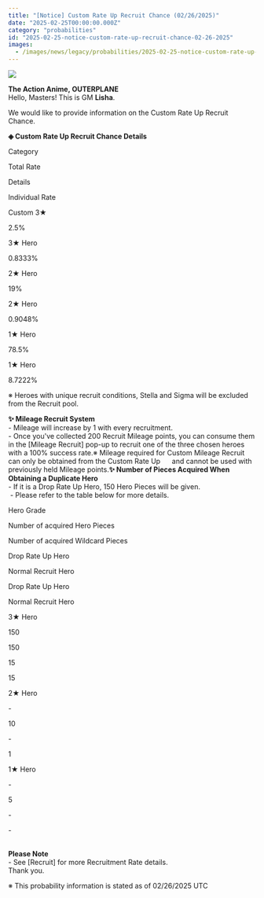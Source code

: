 ```yaml
---
title: "[Notice] Custom Rate Up Recruit Chance (02/26/2025)"
date: "2025-02-25T00:00:00.000Z"
category: "probabilities"
id: "2025-02-25-notice-custom-rate-up-recruit-chance-02-26-2025"
images:
  - /images/news/legacy/probabilities/2025-02-25-notice-custom-rate-up-recruit-chance-02-26-2025/a907d02e470241bb8ddf35e2df3246d6.webp
---
```


![](/images/news/legacy/probabilities/2025-02-25-notice-custom-rate-up-recruit-chance-02-26-2025/a907d02e470241bb8ddf35e2df3246d6.webp)  

**The Action Anime, OUTERPLANE**  
Hello, Masters! This is GM **Lisha**.  
  
We would like to provide information on the Custom Rate Up Recruit Chance.

**◈ Custom Rate Up Recruit Chance Details**

Category  

Total Rate  

Details  

Individual Rate  

Custom 3★  

2.5%  

3★ Hero  

0.8333%

2★ Hero  

19%

2★ Hero  

0.9048%

1★ Hero  

78.5%

1★ Hero  

8.7222%

※ Heroes with unique recruit conditions, Stella and Sigma will be excluded from the Recruit pool.  
  
**✨ Mileage Recruit System**   
\- Mileage will increase by 1 with every recruitment.  
\- Once you've collected 200 Recruit Mileage points, you can consume them in the \[Mileage Recruit\] pop-up to recruit one of the three chosen heroes with a 100% success rate.※ Mileage required for Custom Mileage Recruit can only be obtained from the Custom Rate Up      and cannot be used with previously held Mileage points.**✨ Number of Pieces Acquired When Obtaining a Duplicate Hero**  
\- If it is a Drop Rate Up Hero, 150 Hero Pieces will be given.  
 - Please refer to the table below for more details.

Hero Grade

Number of acquired Hero Pieces

Number of acquired Wildcard Pieces

Drop Rate Up Hero

Normal Recruit Hero

Drop Rate Up Hero

Normal Recruit Hero

3★ Hero

150

150

15

15

2★ Hero

\-

10

\-

1

1★ Hero

\-

5

\-

\-

   
**Please Note**  
\- See \[Recruit\] for more Recruitment Rate details.  
Thank you.

  
※ This probability information is stated as of 02/26/2025 UTC
